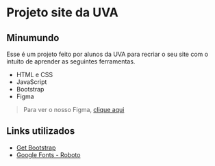 # Projeto site da UVA

## Minumundo

Esse é um projeto feito por alunos da UVA para recriar o seu site com o intuito de aprender as seguintes ferramentas.

- HTML e CSS
- JavaScript
- Bootstrap
- Figma

> Para ver o nosso Figma, [clique aqui](https://www.figma.com/file/1jxBjhEHQlR3edeEZwZKae/Projeto-recia%C3%A7%C3%A3o-site-da-uva?type=design&node-id=2%3A270&mode=design&t=lkcINUmB56ovvVaT-1)

## Links utilizados

- [Get Bootstrap](https://getbootstrap.com)
- [Google Fonts - Roboto](https://fonts.google.com/specimen/Roboto)